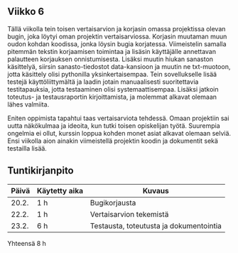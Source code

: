 ## Viikko 6

Tällä viikolla tein toisen vertaisarvion ja korjasin omassa projektissa olevan bugin, joka löytyi oman projektin vertaisarviossa. Korjasin muutaman muun oudon kohdan koodissa, jonka löysin bugia korjatessa. Viimeistelin samalla pitemmän tekstin korjaamisen toimintaa ja lisäsin käyttäjälle annettavan palautteen korjauksen onnistumisesta. Lisäksi muutin hiukan sanaston käsittelyä, siirsin sanasto-tiedostot data-kansioon ja muutin ne txt-muotoon, jotta käsittely olisi pythonilla yksinkertaisempaa. Tein sovellukselle lisää testejä käyttöliittymältä ja laadin jotain manuaalisesti suoritettavia testitapauksia, jotta testaaminen olisi systemaattisempaa. Lisäksi jatkoin toteutus- ja testausraportin kirjoittamista, ja molemmat alkavat olemaan lähes valmiita.

Eniten oppimista tapahtui taas vertaisarviota tehdessä. Omaan projektiin sai uutta näkökulmaa ja ideoita, kun tutki toisen opiskelijan työtä. Suurempia ongelmia ei ollut, kurssin loppua kohden monet asiat alkavat olemaan selviä. Ensi viikolla aion ainakin viimeistellä projektin koodin ja dokumentit sekä testailla lisää.

## Tuntikirjanpito

| Päivä | Käytetty aika | Kuvaus |
| ----- | ------------- | ------ |
| 20.2. | 1 h            | Bugikorjausta |
| 22.2.  | 1 h 			| Vertaisarvion tekemistä  |
| 23.2.  | 6 h 			| Testausta, toteutusta ja dokumentointia  |
 Yhteensä  8 h    
